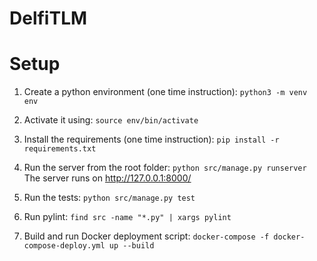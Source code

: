 # DelfiTLM

# Setup

1. Create a python environment (one time instruction):
`python3 -m venv env`

2. Activate it using:
`source env/bin/activate`

3. Install the requirements (one time instruction):
`pip install -r requirements.txt`

4. Run the server from the root folder:
`python src/manage.py runserver` The server runs on http://127.0.0.1:8000/

5. Run the tests:
`python src/manage.py test`

6. Run pylint:
`find src -name "*.py" | xargs pylint`

7. Build and run Docker deployment script:
`docker-compose -f docker-compose-deploy.yml up --build`